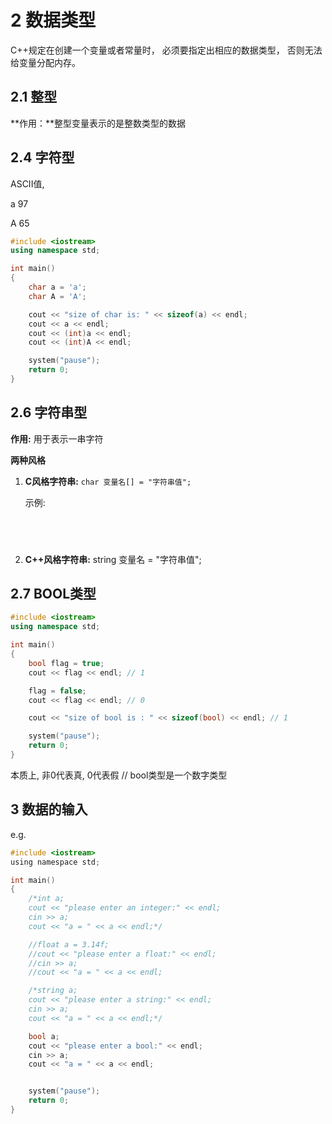 # 2 数据类型

C++规定在创建一个变量或者常量时， 必须要指定出相应的数据类型， 否则无法给变量分配内存。

## 2.1 整型

**作用：**整型变量表示的是整数类型的数据

## 2.4 字符型

ASCII值, 

a 97

A 65 

```c++
#include <iostream>
using namespace std;

int main()
{
	char a = 'a';
	char A = 'A';

	cout << "size of char is: " << sizeof(a) << endl;
	cout << a << endl;
	cout << (int)a << endl;
	cout << (int)A << endl;

	system("pause");
	return 0;
}
```

## 2.6 字符串型

**作用:** 用于表示一串字符

**两种风格**

1. **C风格字符串:** `char 变量名[] = "字符串值";`

   示例:

   ```c++
   
   
    
   ```


2. **C++风格字符串:** string 变量名 = "字符串值";




## 2.7 BOOL类型
```c++
#include <iostream>
using namespace std;

int main()
{
	bool flag = true;
	cout << flag << endl; // 1

	flag = false;
	cout << flag << endl; // 0

	cout << "size of bool is : " << sizeof(bool) << endl; // 1

	system("pause");
	return 0;
}
```

本质上, 非0代表真, 0代表假 // bool类型是一个数字类型






## 3 数据的输入

e.g.

```c
#include <iostream>
using namespace std;

int main()
{
	/*int a;
	cout << "please enter an integer:" << endl;
	cin >> a;
	cout << "a = " << a << endl;*/

	//float a = 3.14f;
	//cout << "please enter a float:" << endl;
	//cin >> a;
	//cout << "a = " << a << endl;

	/*string a;
	cout << "please enter a string:" << endl;
	cin >> a;
	cout << "a = " << a << endl;*/

	bool a;
	cout << "please enter a bool:" << endl;
	cin >> a;
	cout << "a = " << a << endl;


	system("pause");
	return 0;
}
```

